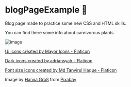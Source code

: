 # blogPageExample 🌿
Blog page made to practice some new CSS and HTML skills.

You can find there some info about carnivorous plants.

![image](https://github.com/user-attachments/assets/0936fbf8-d5ca-46e8-9ad1-81cb3a838e18)

<a href="https://www.flaticon.com/free-icons/ui" title="ui icons">Ui icons created by Mayor Icons - Flaticon</a>

<a href="https://www.flaticon.com/free-icons/dark" title="dark icons">Dark icons created by adriansyah - Flaticon</a>

<a href="https://www.flaticon.com/free-icons/font-size" title="font size icons">Font size icons created by Md Tanvirul Haque - Flaticon</a>

Image by <a href="https://pixabay.com/users/hasogr-23048968/?utm_source=link-attribution&utm_medium=referral&utm_campaign=image&utm_content=6761846">Hanna Groß</a> from <a href="https://pixabay.com//?utm_source=link-attribution&utm_medium=referral&utm_campaign=image&utm_content=6761846">Pixabay</a>
